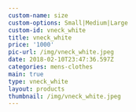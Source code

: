 ```yaml
---
custom-name: size
custom-options: Small|Medium|Large
custom-id: vneck_white
title: vneck_white
price: '1000'
pic-url: /img/vneck_white.jpeg
date: 2018-02-10T23:47:36.597Z
categories: mens-clothes
main: true
type: vneck_white
layout: products
thumbnail: /img/vneck_white.jpeg
---
```


